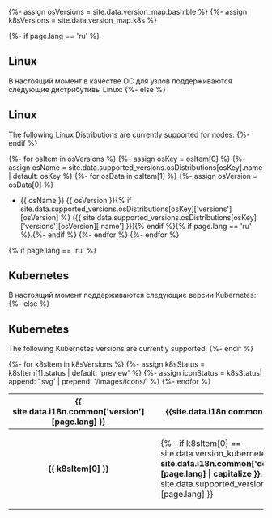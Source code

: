 {%- assign osVersions = site.data.version_map.bashible  %}
{%- assign k8sVersions = site.data.version_map.k8s  %}

{%- if page.lang == 'ru' %}
## Linux
В настоящий момент в качестве ОС для узлов поддерживаются следующие дистрибутивы Linux:
{%- else %}
## Linux
The following Linux Distributions are currently supported for nodes:
{%- endif %}

{%- for osItem in osVersions %}
{%- assign osKey = osItem[0] %}
{%- assign osName = site.data.supported_versions.osDistributions[osKey].name | default: osKey  %}
{%- for osData in osItem[1] %}
{%- assign osVersion = osData[0]  %}
  - {{ osName }} {{ osVersion }}{% if site.data.supported_versions.osDistributions[osKey]['versions'][osVersion] %} ({{ site.data.supported_versions.osDistributions[osKey]['versions'][osVersion]['name'] }}){% endif %}{% if page.lang == 'ru' %}.{%- endif %}
{%- endfor %}
{%- endfor %}

{% if page.lang == 'ru' %}
## Kubernetes
В настоящий момент поддерживаются следующие версии Kubernetes:
{%- else %}
## Kubernetes
The following Kubernetes versions are currently supported:
{%- endif %}
<table>
<thead>
    <tr>
      <th style="text-align: center">{{ site.data.i18n.common['version'][page.lang] }}</th>
      <th style="text-align: center" colspan="2">{{site.data.i18n.common['status'][page.lang] }}</th>
    </tr>
</thead>
<tbody>
{%- for k8sItem in k8sVersions %}
{%- assign k8sStatus = k8sItem[1].status | default: 'preview' %}
{%- assign iconStatus = k8sStatus| append: '.svg' | prepend: '/images/icons/' %}
<tr>
  <td style="text-align: center; font-weight:bold">{{ k8sItem[0] }}</td>
  <td style="text-align: center">
    <img src="{{ iconStatus }}" alt="" />
  </td>
  <td style="text-align: left">
    <p>{%- if k8sItem[0] == site.data.version_kubernetes.default %}<strong>{{ site.data.i18n.common['default_version'][page.lang] | capitalize }}.</strong> {% endif %}
    {{ site.data.supported_versions.k8s_statuses[k8sStatus][page.lang] }}</p>
  </td>
</tr>
{%- endfor %}
</tbody>
</table>
